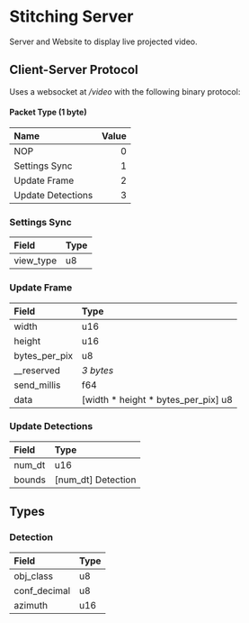 # Stitching Server
Server and Website to display live projected video.

## Client-Server Protocol
Uses a websocket at */video* with the following binary protocol:

#### Packet Type (1 byte)
| Name              | Value  |
|:----------------- | ------:|
| NOP               |      0 |
| Settings Sync     |      1 |
| Update Frame      |      2 |
| Update Detections |      3 |

### Settings Sync
| Field         | Type |
|:------------- |:---- |
| view_type     | u8   |

### Update Frame
| Field         | Type                                  |
|:------------- |:------------------------------------- |
| width         | u16                                   |
| height        | u16                                   |
| bytes_per_pix | u8                                    |
| __reserved    | *3 bytes*                             |
| send_millis   | f64                                   |
| data          | \[width * height * bytes_per_pix\] u8 |

### Update Detections
| Field         | Type                  |
|:------------- |:--------------------- |
| num_dt        | u16                   |
| bounds        | \[num_dt\] Detection  |

## Types
### Detection
| Field         | Type                  |
|:------------- |:--------------------- |
| obj_class     | u8                    |
| conf_decimal  | u8                    |
| azimuth       | u16                   |
